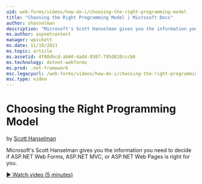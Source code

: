 ```yaml
---
uid: web-forms/videos/how-do-i/choosing-the-right-programming-model
title: "Choosing the Right Programming Model | Microsoft Docs"
author: shanselman
description: "Microsoft's Scott Hanselman gives you the information you need to decide if ASP.NET Web Forms, ASP.NET MVC, or ASP.NET Web Pages is right for you."
ms.author: aspnetcontent
manager: wpickett
ms.date: 11/10/2011
ms.topic: article
ms.assetid: 4f08dbcd-ab60-4ad4-8387-795d810cccb6
ms.technology: dotnet-webforms
ms.prod: .net-framework
msc.legacyurl: /web-forms/videos/how-do-i/choosing-the-right-programming-model
msc.type: video
---
```

Choosing the Right Programming Model
====================
by [Scott Hanselman](https://github.com/shanselman)

Microsoft's Scott Hanselman gives you the information you need to decide if ASP.NET Web Forms, ASP.NET MVC, or ASP.NET Web Pages is right for you.

[&#9654; Watch video (5 minutes)](https://channel9.msdn.com/Blogs/ASP-NET-Site-Videos/choosing-the-right-programming-model)